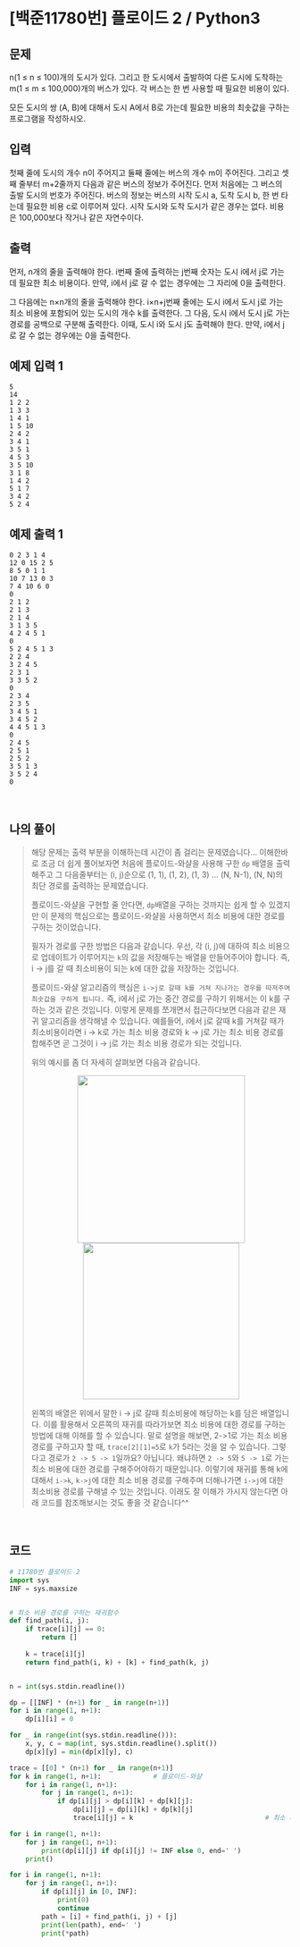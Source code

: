 # [백준11780번] 플로이드 2 / Python3

## 문제

n(1 ≤ n ≤ 100)개의 도시가 있다. 그리고 한 도시에서 출발하여 다른 도시에 도착하는 m(1 ≤ m ≤ 100,000)개의 버스가 있다. 각 버스는 한 번 사용할 때 필요한 비용이 있다.

모든 도시의 쌍 (A, B)에 대해서 도시 A에서 B로 가는데 필요한 비용의 최솟값을 구하는 프로그램을 작성하시오.

## 입력

첫째 줄에 도시의 개수 n이 주어지고 둘째 줄에는 버스의 개수 m이 주어진다. 그리고 셋째 줄부터 m+2줄까지 다음과 같은 버스의 정보가 주어진다. 먼저 처음에는 그 버스의 출발 도시의 번호가 주어진다. 버스의 정보는 버스의 시작 도시 a, 도착 도시 b, 한 번 타는데 필요한 비용 c로 이루어져 있다. 시작 도시와 도착 도시가 같은 경우는 없다. 비용은 100,000보다 작거나 같은 자연수이다.

## 출력

먼저, n개의 줄을 출력해야 한다. i번째 줄에 출력하는 j번째 숫자는 도시 i에서 j로 가는데 필요한 최소 비용이다. 만약, i에서 j로 갈 수 없는 경우에는 그 자리에 0을 출력한다.

그 다음에는 n×n개의 줄을 출력해야 한다. i×n+j번째 줄에는 도시 i에서 도시 j로 가는 최소 비용에 포함되어 있는 도시의 개수 k를 출력한다. 그 다음, 도시 i에서 도시 j로 가는 경로를 공백으로 구분해 출력한다. 이때, 도시 i와 도시 j도 출력해야 한다. 만약, i에서 j로 갈 수 없는 경우에는 0을 출력한다.

## 예제 입력 1

```
5
14
1 2 2
1 3 3
1 4 1
1 5 10
2 4 2
3 4 1
3 5 1
4 5 3
3 5 10
3 1 8
1 4 2
5 1 7
3 4 2
5 2 4
```

## 예제 출력 1

```
0 2 3 1 4 
12 0 15 2 5 
8 5 0 1 1 
10 7 13 0 3 
7 4 10 6 0 
0
2 1 2 
2 1 3 
2 1 4 
3 1 3 5 
4 2 4 5 1 
0
5 2 4 5 1 3 
2 2 4 
3 2 4 5 
2 3 1 
3 3 5 2 
0
2 3 4 
2 3 5 
3 4 5 1 
3 4 5 2 
4 4 5 1 3 
0
2 4 5 
2 5 1 
2 5 2 
3 5 1 3 
3 5 2 4 
0
```

<br>

## 나의 풀이

> 해당 문제는 출력 부분을 이해하는데 시간이 좀 걸리는 문제였습니다... 이해한바로 조금 더 쉽게 풀어보자면 처음에 플로이드-와샬을 사용해 구한 `dp` 배열을 출력해주고 그 다음줄부터는 (i, j)순으로 (1, 1), (1, 2), (1, 3) ... (N, N-1), (N, N)의 최단 경로를 출력하는 문제였습니다.
>
> 플로이드-와샬을 구현할 줄 안다면, `dp`배열을 구하는 것까지는 쉽게 할 수 있겠지만 이 문제의 핵심으로는 플로이드-와샬을 사용하면서 최소 비용에 대한 경로를 구하는 것이었습니다.
>
> 필자가 경로를 구한 방법은 다음과 같습니다. 우선, 각 (i, j)에 대하여 최소 비용으로 업데이트가 이루어지는 `k`의 값을 저장해두는 배열을 만들어주어야 합니다. 즉, i -> j를 갈 때 최소비용이 되는 k에 대한 값을 저장하는 것입니다.
>
> 플로이드-와샬 알고리즘의 핵심은 `i->j로 갈때 k를 거쳐 지나가는 경우를 따져주며 최솟값을 구하게 됩니다.` 즉, i에서 j로 가는 중간 경로를 구하기 위해서는 이 k를 구하는 것과 같은 것입니다. 이렇게 문제를 쪼개면서 접근하다보면 다음과 같은 재귀 알고리즘을 생각해낼 수 있습니다. 예를들어, i에서 j로 갈때 k를 거쳐갈 때가 최소비용이라면 i -> k로 가는 최소 비용 경로와 k -> j로 가는 최소 비용 경로를 합해주면 곧 그것이 i -> j로 가는 최소 비용 경로가 되는 것입니다. 
>
> 위의 예시를 좀 더 자세히 살펴보면 다음과 같습니다.
>
> <div align='center'>
>
> <img src="https://user-images.githubusercontent.com/37801041/103752716-69a42100-504d-11eb-90e0-7d62f8cbaf5f.jpeg" width=300><img src="https://user-images.githubusercontent.com/37801041/103752719-6ad54e00-504d-11eb-9039-53c58954f432.jpeg" width=280>
>
> </div>
>
> 왼쪽의 배열은 위에서 말한 i -> j로 갈때 최소비용에 해당하는 k를 담은 배열입니다. 이를 활용해서 오른쪽의 재귀를 따라가보면 최소 비용에 대한 경로를 구하는 방법에 대해 이해를 할 수 있습니다. 말로 설명을 해보면, 2->1로 가는 최소 비용 경로를 구하고자 할 때, `trace[2][1]=5`로 `k`가 5라는 것을 알 수 있습니다. 그렇다고 경로가 `2 -> 5 -> 1`일까요? 아닙니다. 왜냐하면 `2 -> 5`와 `5 -> 1`로 가는 최소 비용에 대한 경로를 구해주어야하기 때문입니다. 이렇기에 재귀를 통해 k에 대해서 `i->k`, `k->j`에 대한 최소 비용 경로를 구해주며 더해나가면 `i->j`에 대한 최소비용 경로를 구해낼 수 있는 것입니다. 이래도 잘 이해가 가시지 않는다면 아래 코드를 참조해보시는 것도 좋을 것 같습니다^^

<br>

## 코드

```python
# 11780번 플로이드 2
import sys
INF = sys.maxsize


# 최소 비용 경로를 구하는 재귀함수
def find_path(i, j):
    if trace[i][j] == 0:
        return []
		
    k = trace[i][j]
    return find_path(i, k) + [k] + find_path(k, j)


n = int(sys.stdin.readline())

dp = [[INF] * (n+1) for _ in range(n+1)]
for i in range(1, n+1):
    dp[i][i] = 0

for _ in range(int(sys.stdin.readline())):
    x, y, c = map(int, sys.stdin.readline().split())
    dp[x][y] = min(dp[x][y], c)

trace = [[0] * (n+1) for _ in range(n+1)]
for k in range(1, n+1):				# 플로이드-와샬
    for i in range(1, n+1):
        for j in range(1, n+1):
            if dp[i][j] > dp[i][k] + dp[k][j]:
                dp[i][j] = dp[i][k] + dp[k][j]
                trace[i][j] = k									# 최소 비용이 업데이트 될때 k도 함께 저장

for i in range(1, n+1):
    for j in range(1, n+1):
        print(dp[i][j] if dp[i][j] != INF else 0, end=' ')
    print()

for i in range(1, n+1):
    for j in range(1, n+1):
        if dp[i][j] in [0, INF]:
            print(0)
            continue
        path = [i] + find_path(i, j) + [j]
        print(len(path), end=' ')
        print(*path)

```

